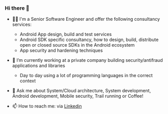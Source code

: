 ### Hi there 👋

- 🧑‍💻 I'm a Senior Software Engineer and offer the following consultancy services:
  - Android App design, build and test services
  - Android SDK specific consultancy, how to design, build, distribute open or closed source SDKs in the Android ecosystem
  - App security and hardening techniques

- 🔭 I’m currently working at a private company building security/antifraud applications and libraries
  - Day to day using a lot of programming languages in the correct context

- 💬 Ask me about System/Cloud architecture, System development, Android development, Mobile security,  Trail running or Coffee!  
- 📫 How to reach me: via [Linkedin](https://www.linkedin.com/in/wiliam-teodoro-silva/) 

